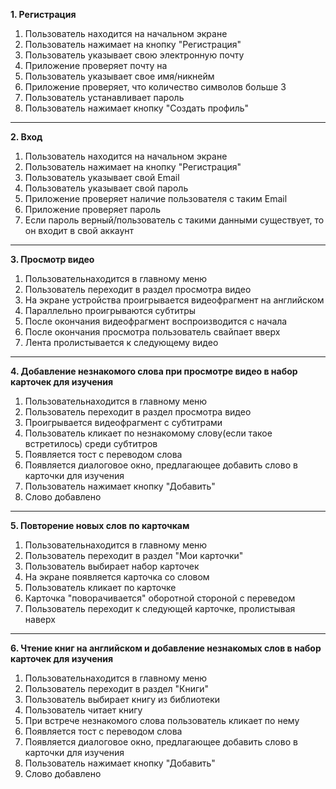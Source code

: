 **1. Регистрация**
1. Пользователь находится на начальном экране
2. Пользователь нажимает на кнопку "Регистрация"
3. Пользователь указывает свою электронную почту
4. Приложение проверяет почту на
5. Пользователь указывает свое имя/никнейм
6. Приложение проверяет, что количество символов больше 3
7. Пользователь устанавливает пароль
8. Пользователь нажимает кнопку "Создать профиль"
---
**2. Вход**
1. Пользователь находится на начальном экране
2. Пользователь нажимает на кнопку "Регистрация"
3. Пользователь указывает свой Email
4. Пользователь указывает свой пароль
5. Приложение проверяет наличие пользователя с таким Email
6. Приложение проверяет пароль
7. Если пароль верный/пользователь с такими данными существует, то он входит в свой аккаунт
---
**3. Просмотр видео**
1. Пользовательнаходится в главному меню
2. Пользователь переходит в раздел просмотра видео
3. На экране устройства проигрывается видеофрагмент на английском
4. Параллельно проигрываются субтитры
5. После окончания видеофрагмент воспроизводится с начала
6. После окончания просмотра пользователь свайпает вверх
7. Лента пролистывается к следующему видео
---
**4. Добавление незнакомого слова при просмотре видео в набор карточек для изучения**
1. Пользовательнаходится в главному меню
2. Пользователь переходит в раздел просмотра видео
3. Проигрывается видеофрагмент с субтитрами
4. Пользователь кликает по незнакомому слову(если такое встретилось) среди субтитров
5. Появляется тост с переводом слова
6. Появляется диалоговое окно, предлагающее добавить слово в карточки для изучения
7. Пользователь нажимает кнопку "Добавить"
8. Слово добавлено
---
**5. Повторение новых слов по карточкам**
1. Пользовательнаходится в главному меню
2. Пользователь переходит в раздел "Мои карточки"
3. Пользователь выбирает набор карточек
4. На экране появляется карточка со словом
5. Пользователь кликает по карточке
6. Карточка "поворачивается" оборотной стороной с переведом
7. Пользователь переходит к следующей карточке, пролистывая наверх
---
**6. Чтение книг на английском и добавление незнакомых слов в набор карточек для изучения**
1. Пользовательнаходится в главному меню
2. Пользователь переходит в раздел "Книги"
3. Пользователь выбирает книгу из библиотеки
4. Пользователь читает книгу
5. При встрече незнакомого слова пользователь кликает по нему
6. Появляется тост с переводом слова
7. Появляется диалоговое окно, предлагающее добавить слово в карточки для изучения
8. Пользователь нажимает кнопку "Добавить"
9. Слово добавлено
